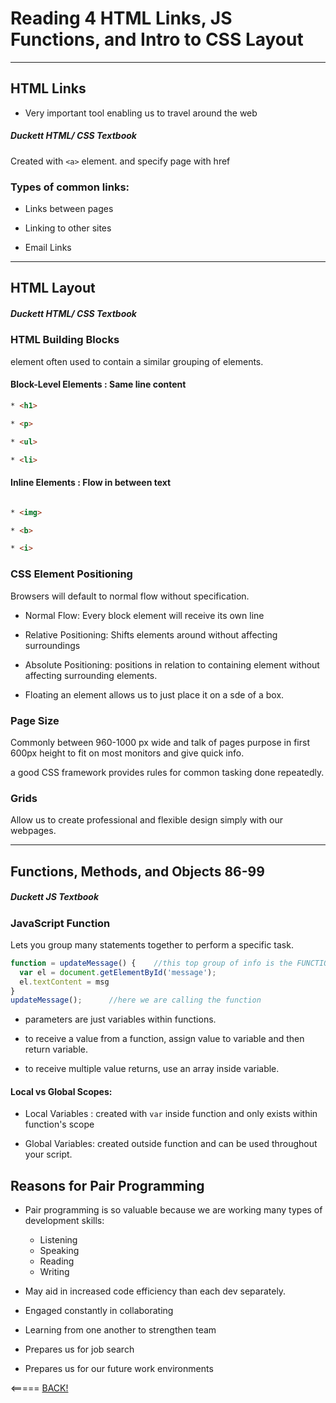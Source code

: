 # Reading 4  HTML Links, JS Functions, and Intro to CSS Layout

---

## HTML Links

* Very important tool enabling us to travel around the web

##### Duckett HTML/ CSS Textbook

Created with `<a>` element. and specify page with href

### Types of common links:

* Links between pages

* Linking to other sites

* Email Links

---

## HTML Layout

##### Duckett HTML/ CSS Textbook

### HTML Building Blocks

<div> element often used to contain a similar grouping of elements.

#### Block-Level Elements : Same line content

```HTML
* <h1>

* <p>

* <ul>

* <li>
```

#### Inline Elements : Flow in between text

```HTML

* <img>

* <b>

* <i>
```

### CSS Element Positioning

Browsers will default to normal flow without specification.

* Normal Flow: Every block element will receive its own line

* Relative Positioning: Shifts elements around without affecting surroundings

* Absolute Positioning: positions in relation to containing element without affecting surrounding elements.

* Floating an element allows us to just place it on a sde of a box.

### Page Size

Commonly between 960-1000 px wide and talk of pages purpose in first 600px height to fit on most monitors and give quick info.

a good CSS framework provides rules for common tasking done repeatedly.

### Grids

Allow us to create professional and flexible design simply with our webpages.

---

## Functions, Methods, and Objects 86-99

##### Duckett JS Textbook

### JavaScript Function

Lets you group many statements together to perform a specific task.

```JavaScript
function = updateMessage() {    //this top group of info is the FUNCTION DECLARATION
  var el = document.getElementById('message');
  el.textContent = msg
}
updateMessage();      //here we are calling the function
```

* parameters are just variables within functions.

* to receive a value from a function, assign value to variable and then return variable.

* to receive multiple value returns, use an array inside variable.

#### Local vs Global Scopes:

* Local Variables : created with `var` inside function and only exists within function's scope

* Global Variables: created outside function and can be used throughout your script.

## Reasons for Pair Programming

* Pair programming is so valuable because we are working many types of development skills:

  * Listening
  * Speaking
  * Reading
  * Writing

* May aid in increased code efficiency than each dev separately.
* Engaged constantly in collaborating
* Learning from one another to strengthen team
* Prepares us for job search
* Prepares us for our future work environments

<===== [BACK!](README.md)